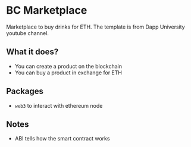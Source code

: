 # BC Marketplace
Marketplace to buy drinks for ETH. The template is from Dapp University youtube channel.

## What it does?
- You can create a product on the blockchain
- You can buy a product in exchange for ETH

## Packages
- `web3` to interact with ethereum node

## Notes
- ABI tells how the smart contract works